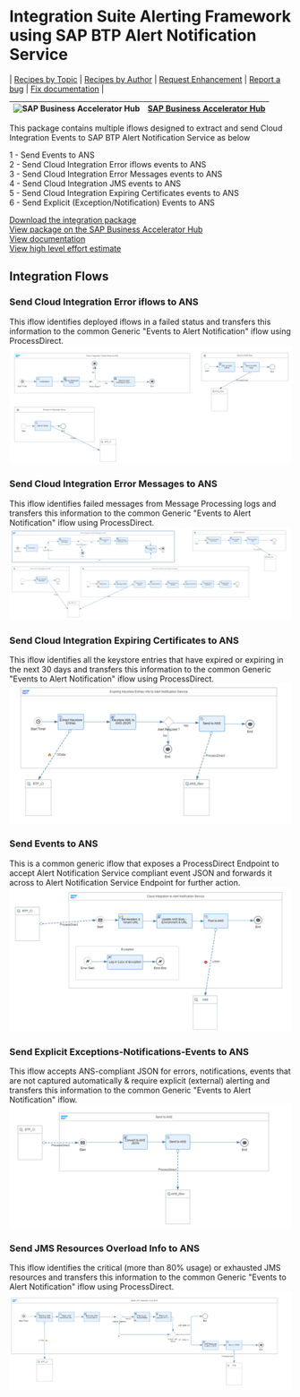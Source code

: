 # Integration Suite Alerting Framework using SAP BTP Alert Notification Service

\| [Recipes by Topic](../../readme.md ) \| [Recipes by Author](../../author.md ) \| [Request Enhancement](https://github.com/SAP-samples/cloud-integration-flow/issues/new?assignees=&labels=Recipe%20Fix,enhancement&template=recipe-request.md&title=Improve%20SAP%20SuccessFactors%20Employee%20Central%20Integration%20with%20SAP%20Concur%20 ) \| [Report a bug](https://github.com/SAP-samples/cloud-integration-flow/issues/new?assignees=&labels=Recipe%20Fix,bug&template=bug_report.md&title=Issue%20with%20SAP%20SuccessFactors%20Employee%20Central%20Integration%20with%20SAP%20Concur%20 ) \| [Fix documentation](https://github.com/SAP-samples/cloud-integration-flow/issues/new?assignees=&labels=Recipe%20Fix,documentation&template=bug_report.md&title=Docu%20fix%20SAP%20SuccessFactors%20Employee%20Central%20Integration%20with%20SAP%20Concur%20 ) \|

![SAP Business Accelerator Hub](https://github.com/SAPAPIBusinessHub.png?size=50 ) | [SAP Business Accelerator Hub](https://api.sap.com/allcommunity) |
----|----|

This package contains multiple iflows designed to extract and send Cloud Integration Events to SAP BTP Alert Notification Service as below

1 - Send Events to ANS\
2 - Send Cloud Integration Error iflows events to ANS\
3 - Send Cloud Integration Error Messages events to ANS\
4 - Send Cloud Integration JMS events to ANS\
5 - Send Cloud Integration Expiring Certificates events to ANS\
6 - Send Explicit (Exception/Notification) Events to ANS


[Download the integration package](IntegrationSuiteAlertingFrameworkusingSAPBTPAlertNotificationService.zip)\
[View package on the SAP Business Accelerator Hub](https://api.sap.com/package/IntegrationSuiteAlertingFrameworkusingAlertNotificationService/overview)\
[View documentation](BTPAlertingFrameworkDocumentation.pdf)\
[View high level effort estimate](effort.md)

## Integration Flows

### Send Cloud Integration Error iflows to ANS
This iflow identifies deployed iflows in a failed status and transfers this information to the common Generic "Events to Alert Notification" iflow using ProcessDirect.\
 ![input-image](Send_Cloud_Integration_Error_iflows_to_ANS.png)
 
 ### Send Cloud Integration Error Messages to ANS
This iflow identifies failed messages from Message Processing logs and transfers this information to the common Generic "Events to Alert Notification" iflow using ProcessDirect.\
 ![input-image](Send_Cloud_Integration_Error_Messages_to_ANS.png)
 
 ### Send Cloud Integration Expiring Certificates to ANS
This iflow identifies all the keystore entries that have expired or expiring in the next 30 days and transfers this information to the common Generic "Events to Alert Notification" iflow using ProcessDirect.\
 ![input-image](Send_Cloud_Integration_Expiring_Certificates_to_ANS.png)
 
 ### Send Events to ANS
This is a common generic iflow that exposes a ProcessDirect Endpoint to accept Alert Notification Service compliant event JSON and forwards it across to Alert Notification Service Endpoint for further action.\
 ![input-image](Send_Events_to_ANS.png)
 
 ### Send Explicit Exceptions-Notifications-Events to ANS
This iflow accepts ANS-compliant JSON for errors, notifications, events that are not captured automatically & require explicit (external) alerting and transfers this information to the common Generic "Events to Alert Notification" iflow.\
 ![input-image](Send_Explicit_Exceptions-Notifications-Events_to_ANS.png)
 
  ### Send JMS Resources Overload Info to ANS
This iflow identifies the critical (more than 80% usage) or exhausted JMS resources and transfers this information to the common Generic "Events to Alert Notification" iflow using ProcessDirect.\
 ![input-image](Send_JMS_Resources_Overload_Info_to_ANS.png)
